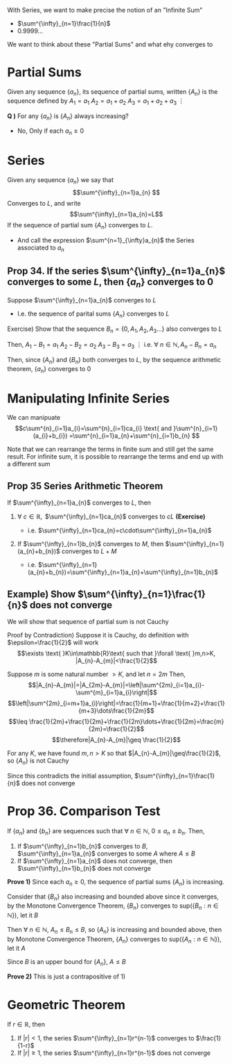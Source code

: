 With Series, we want to make precise the notion of an "Infinite Sum"
- $\sum^{\infty}_{n=1}\frac{1}{n}$
- $0.9999\dots$

We want to think about these "Partial Sums" and what ehy converges to

# Partial Sums
Given any sequence $\{a_{n}\}$, its sequence of partial sums, written $\{A_{n}\}$ is the sequence defined by
$A_{1}=a_{1}$
$A_{2}=a_{1}+a_{2}$
$A_{3}=a_{1}+a_{2}+a_{3}$
 $\vdots$

**Q )**
For any $\{a_{n}\}$ is $\{A_{n}\}$ always increasing?
- No, Only if each $a_{n}\geq 0$

# Series
Given any sequence $\{a_{n}\}$ we say that 
$$\sum^{\infty}_{n=1}a_{n} $$
Converges to $L$, and write $$\sum^{\infty}_{n=1}a_{n}=L$$
If the sequence of partial sum $\{A_{n}\}$ converges to $L$.
- And call the expression $\sum^{n=1}_{\infty}a_{n}$ the Series associated to $a_{n}$

## Prop 34. If the series $\sum^{\infty}_{n=1}a_{n}$ converges to some $L$, then $\{a_{n}\}$ converges to 0
Suppose $\sum^{\infty}_{n=1}a_{n}$ converges to $L$
- I.e. the sequence of parital sums $\{A_{n}\}$ converges to $L$

Exercise) Show that the sequence $B_{n}=\{0, A_{1}, A_{2}, A_{3}\dots\}$ also converges to $L$

Then, 
$A_{1}-B_{1}=a_{1}$
$A_{2}-B_{2}=a_{2}$
$A_{3}-B_{3}=a_{3}$
 $\vdots$
i.e. $\forall \text{ }n\in\mathbb{N}, A_{n}-B_{n}=a_{n}$

Then, since $\{A_{n}\}$ and $\{B_{n}\}$ both converges to $L$, by the sequence arithmetic theorem, $\{a_{n}\}$ converges to 0

# Manipulating Infinite Series
We can manipuate
$$c\sum^{n}_{i=1}a_{i}=\sum^{n}_{i=1}ca_{i}  \text{ and }\sum^{n}_{i=1}(a_{i}+b_{i}) =\sum^{n}_{i=1}a_{n}+\sum^{n}_{i=1}b_{n}  $$

Note that we can rearrange the terms in finite sum and still get the same result. For infinite sum, it is possible to rearrange the terms and end up with a different sum

## Prop 35 Series Arithmetic Theorem
If $\sum^{\infty}_{n=1}a_{n}$ converges to $L$, then
1) $\forall \text{ } c\in\mathbb{R}, \text{ }$ $\sum^{\infty}_{n=1}ca_{n}$ converges to $cL$ **(Exercise)**
	- i.e. $\sum^{\infty}_{n=1}ca_{n}=c\cdot\sum^{\infty}_{n=1}a_{n}$

2) If $\sum^{\infty}_{n=1}b_{n}$ converges to $M$, then $\sum^{\infty}_{n=1}(a_{n}+b_{n})$ converges to $L+M$
	- i.e. $\sum^{\infty}_{n=1}(a_{n}+b_{n})=\sum^{\infty}_{n=1}a_{n}+\sum^{\infty}_{n=1}b_{n}$

## Example) Show $\sum^{\infty}_{n=1}\frac{1}{n}$ does not converge
We will show that sequence of partial sum is not Cauchy

Proof by Contradiction) Suppose it is Cauchy, do definition with $\epsilon=\frac{1}{2}$ will work
$$\exists \text{ }K\in\mathbb{R}\text{ such that }\forall \text{ }m,n>K, |A_{n}-A_{m}|<\frac{1}{2}$$

Suppose $m$ is some natural number $>K$, and let $n=2m$
Then, 
$$|A_{n}-A_{m}|=|A_{2m}-A_{m}|=\left|\sum^{2m}_{i=1}a_{i}-\sum^{m}_{i=1}a_{i}\right|$$
$$\left|\sum^{2m}_{i=m+1}a_{i}\right|=\frac{1}{m+1}+\frac{1}{m+2}+\frac{1}{m+3}\dots\frac{1}{2m}$$
$$\leq  \frac{1}{2m}+\frac{1}{2m}+\frac{1}{2m}\dots+\frac{1}{2m}=\frac{m}{2m}=\frac{1}{2}$$
$$\therefore|A_{n}-A_{m}|\geq  \frac{1}{2}$$

For any $K$, we have found $m,n>K$ so that $|A_{n}-A_{m}|\geq\frac{1}{2}$, so $\{A_{n}\}$ is not Cauchy

Since this contradicts the initial assumption, $\sum^{\infty}_{n=1}\frac{1}{n}$ does not converge

# Prop 36. Comparison Test
If $\{a_{n}\}$ and $\{b_{n}\}$ are sequences such that $\forall \text{ }n\in\mathbb{N}$, $0\leq a_{n}\leq b_{n}$. Then,
1) If $\sum^{\infty}_{n=1}b_{n}$ converges to $B$, $\sum^{\infty}_{n=1}a_{n}$ converges to some $A$ where $A\leq B$
2) If $\sum^{\infty}_{n=1}a_{n}$ does not converge, then $\sum^{\infty}_{n=1}b_{n}$ does not converge

**Prove 1)**
Since each $a_{n}\geq 0$, the sequence of partial sums $\{A_{n}\}$ is increasing.

Consider that $\{B_{n}\}$ also increasing and bounded above since it converges, by the Monotone Convergence Theorem, $\{B_{n}\}$ converges to $\text{sup}(\{B_{n}:n\in\mathbb{N}\})$, let it $B$

Then $\forall \text{ }n\in\mathbb{N}$, $A_{n}\leq B_{n}\leq B$, so $\{A_{n}\}$ is increasing and bounded above, then by Monotone Convergence Theorem, $\{A_{n}\}$ converges to $\text{sup}(\{A_{n}:n\in\mathbb{N}\})$, let it $A$

Since $B$ is an upper bound for $\{A_{n}\}$, $A\leq B$

**Prove 2)**
This is just a contrapositive of 1)

# Geometric Theorem
If $r\in\mathbb{R}$, then
1) If $|r|<1$, the series $\sum^{\infty}_{n=1}r^{n-1}$ converges to $\frac{1}{1-r}$
2) If $|r|\geq 1$, the series $\sum^{\infty}_{n=1}r^{n-1}$ does not converge
